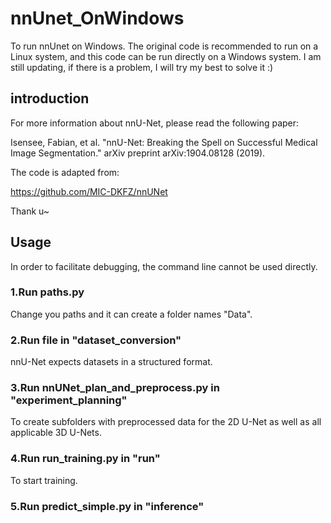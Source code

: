 # nnUnet_OnWindows
To run nnUnet on Windows.
The original code is recommended to run on a Linux system, and this code can be run directly on a Windows system.
I am still updating, if there is a problem, I will try my best to solve it :)

## introduction
For more information about nnU-Net, please read the following paper:

Isensee, Fabian, et al. "nnU-Net: Breaking the Spell on Successful Medical Image Segmentation." arXiv preprint arXiv:1904.08128 (2019).

The code is adapted from:

https://github.com/MIC-DKFZ/nnUNet

Thank u~

## Usage

In order to facilitate debugging, the command line cannot be used directly.

### 1.Run paths.py

Change you paths and it can create a folder names "Data".

### 2.Run file in "dataset_conversion"

nnU-Net expects datasets in a structured format. 

### 3.Run nnUNet_plan_and_preprocess.py in "experiment_planning"

To create subfolders with preprocessed data for the 2D U-Net as well as all applicable 3D U-Nets.

### 4.Run run_training.py in "run"

To start training.

### 5.Run predict_simple.py in "inference"


